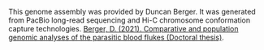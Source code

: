 This genome assembly was provided by Duncan Berger. It was generated from PacBio long-read sequencing and Hi-C chromosome conformation capture technologies. [Berger, D. (2021). Comparative and population genomic analyses of the parasitic blood flukes (Doctoral thesis)](https://doi.org/10.17863/CAM.86667).
